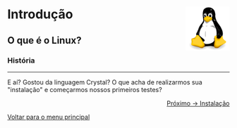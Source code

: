 # Introdução <img align="right" src="../img/linux-original.svg" alt="Imagem da linguagem" width="100">

## O que é o Linux?

### História


---

E aí? Gostou da linguagem Crystal? O que acha de realizarmos sua "instalação" e começarmos nossos primeiros testes?

<p align="right">
  <a href="https://github.com/lanjoni/4noobs/blob/main/content/intro/instalacao.md">Próximo -> Instalação</a>
</p>

<p align="left">
  <a href="https://github.com/lanjoni/crystal4noobs#roadmap">Voltar para o menu principal</a>
</p>

